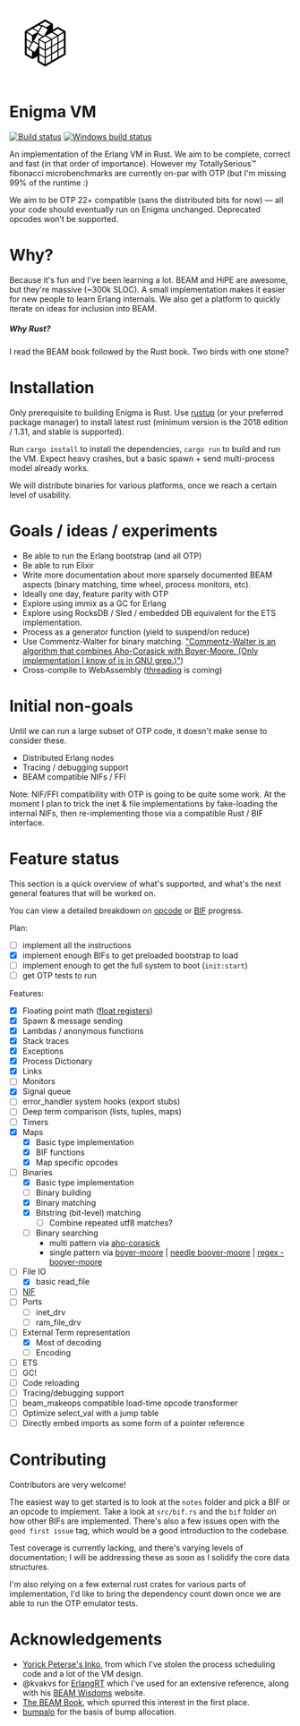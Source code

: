 ![Enigma](/enigma.png)

Enigma VM
=========

[![Build status](https://api.travis-ci.org/archseer/enigma.svg?branch=master)](https://travis-ci.org/archseer/enigma)
[![Windows build status](https://ci.appveyor.com/api/projects/status/github/archseer/enigma?svg=true)](https://ci.appveyor.com/project/archseer/enigma)

An implementation of the Erlang VM in Rust. We aim to be complete, correct and fast (in that order of importance). However my TotallySerious™ fibonacci microbenchmarks are currently on-par with OTP (but I'm missing 99% of the runtime :)

We aim to be OTP 22+ compatible (sans the
distributed bits for now) &mdash; all your code should eventually run on Enigma unchanged. Deprecated opcodes won't be supported.

# Why?

Because it's fun and I've been learning a lot. BEAM and HiPE are awesome, but they're massive (~300k SLOC). A small implementation makes it easier for new people to learn Erlang internals. We also get a platform to quickly iterate on ideas for inclusion into BEAM.

##### Why Rust?

I read the BEAM book followed by the Rust book. Two birds with one stone?

# Installation

Only prerequisite to building Enigma is Rust. Use [rustup](https://rustup.rs/) (or your preferred package manager) to install latest rust (minimum version is the 2018 edition / ‎1.31, and stable is supported).

Run `cargo install` to install the dependencies, `cargo run` to build and run the VM. Expect heavy
crashes, but a basic spawn + send multi-process model already works.

We will distribute binaries for various platforms, once we reach a certain level of usability.

# Goals / ideas / experiments

- Be able to run the Erlang bootstrap (and all OTP)
- Be able to run Elixir
- Write more documentation about more sparsely documented BEAM aspects (binary matching, time wheel, process monitors, etc).
- Ideally one day, feature parity with OTP
- Explore using immix as a GC for Erlang
- Explore using RocksDB / Sled / embedded DB equivalent for the ETS implementation.
- Process as a generator function (yield to suspend/on reduce)
- Use Commentz-Walter for binary matching. ["Commentz-Walter is an algorithm that combines Aho-Corasick with Boyer-Moore. (Only implementation I know of is in GNU grep.)"](https://github.com/rust-lang/regex/issues/197))
- Cross-compile to WebAssembly ([threading](https://rustwasm.github.io/2018/10/24/multithreading-rust-and-wasm.html) is coming)

# Initial non-goals

Until we can run a large subset of OTP code, it doesn't make sense to consider these.

- Distributed Erlang nodes
- Tracing / debugging support
- BEAM compatible NIFs / FFI

Note: NIF/FFI compatibility with OTP is going to be quite some work. At the moment I plan to trick the inet & file implementations by fake-loading the internal NIFs, then re-implementing those via a compatible Rust / BIF interface.

# Feature status

This section is a quick overview of what's supported, and what's the next general features that will be worked on.

You can view a detailed breakdown on [opcode](/notes/opcodes.org) or [BIF](/notes/bifs.org) progress.

Plan:

- [ ] implement all the instructions
- [x] implement enough BIFs to get preloaded
bootstrap to load
- [ ] implement enough to get the full system to boot (`init:start`)
- [ ] get OTP tests to run

Features:

- [x] Floating point math ([float registers](https://pdfs.semanticscholar.org/7347/354eaaad96d40e12ea4373178b784fc39bfc.pdf))
- [x] Spawn & message sending
- [x] Lambdas / anonymous functions
- [x] Stack traces
- [x] Exceptions
- [x] Process Dictionary
- [x] Links
- [ ] Monitors
- [x] Signal queue
- [ ] error_handler system hooks (export stubs)
- [ ] Deep term comparison (lists, tuples, maps)
- [ ] Timers
- [x] Maps
  - [x] Basic type implementation
  - [x] BIF functions
  - [x] Map specific opcodes
- [ ] Binaries
  - [x] Basic type implementation
  - [ ] Binary building
  - [x] Binary matching
  - [x] Bitstring (bit-level) matching
    - [ ] Combine repeated utf8 matches?
  - [ ] Binary searching
    - multi pattern via [aho-corasick](https://github.com/BurntSushi/aho-corasick)
    - single pattern via [boyer-moore](https://github.com/killerswan/boyer-moore-search) | [needle booyer-moore](https://docs.rs/needle/0.1.1/needle/) | [regex - booyer-moore](https://github.com/ethanpailes/regex/commit/d2e28f959ac384db62f7cbeba1576cf39a75b294)
- [ ] File IO
    - [x] basic read_file
- [ ] [NIF](http://erlang.org/doc/man/erl_nif.html)
- [ ] Ports
    - [ ] inet_drv
    - [ ] ram_file_drv
- [ ] External Term representation
  - [x] Most of decoding
  - [ ] Encoding
- [ ] ETS
- [ ] GC!
- [ ] Code reloading
- [ ] Tracing/debugging support
- [ ] beam_makeops compatible load-time opcode transformer
- [ ] Optimize select_val with a jump table
- [ ] Directly embed imports as some form of a pointer reference

# Contributing

Contributors are very welcome!

The easiest way to get started is to look at the `notes` folder and pick a BIF or an opcode to implement. Take a look at `src/bif.rs` and the `bif` folder on how other BIFs are implemented. There's also a few issues open with the `good first issue` tag, which would be a good introduction to the codebase.

Test coverage is currently lacking, and there's varying levels of documentation; I will be addressing these as soon as I solidify the core data structures.

I'm also relying on a few external rust crates for various parts of implementation, I'd like to bring the dependency count down once we are able to run the OTP emulator tests.

# Acknowledgements

- [Yorick Peterse's Inko](https://gitlab.com/inko-lang/inko/), from which I've stolen the process scheduling code and a lot of the VM design.
- @kvakvs for [ErlangRT](https://github.com/kvakvs/ErlangRT) which I've used for an extensive reference, along with his [BEAM Wisdoms](http://beam-wisdoms.clau.se/en/latest/) website.
- [The BEAM Book](https://github.com/happi/theBeamBook), which spurred this interest in the first place.
- [bumpalo](https://github.com/fitzgen/bumpalo) for the basis of bump allocation.

